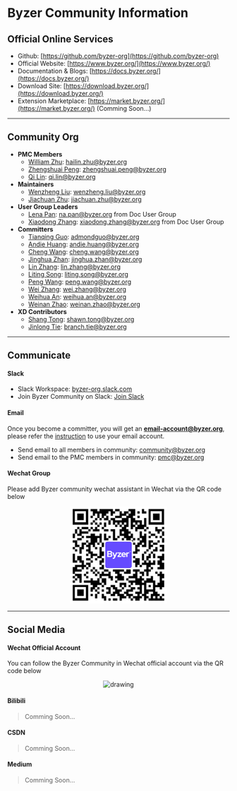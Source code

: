 # Byzer Community Information 

## Official Online Services

- Github: [https://github.com/byzer-org](https://github.com/byzer-org)
- Official Website: [https://www.byzer.org/](https://www.byzer.org/)
- Documentation & Blogs: [https://docs.byzer.org/](https://docs.byzer.org/)
- Download Site: [https://download.byzer.org/](https://download.byzer.org/)
- Extension Marketplace: [https://market.byzer.org/](https://market.byzer.org/) (Comming Soon...)

---

## Community Org 

- **PMC Members**
    - [William Zhu](https://github.com/allwefantasy): [hailin.zhu@byzer.org](mailto:hailin.zhu@byzer.org)
    - [Zhengshuai Peng](https://github.com/ZhengshuaiPENG): [zhengshuai.peng@byzer.org](mailto:zhengshuai.peng@byzer.org)
    - [Qi Lin](https://github.com/Lindsaylin): [qi.lin@byzer.org](mailto:qi.lin@byzer.org)
- **Maintainers**
    - [Wenzheng Liu](https://github.com/lwz9103): [wenzheng.liu@byzer.org](mailto:wenzheng.liu@byzer.org)
    - [Jiachuan Zhu](https://github.com/chncaesar): [jiachuan.zhu@byzer.org](mailto:jiachuan.zhu@byzer.org)
- **User Group Leaders**
    - [Lena Pan](https://github.com/Lena-Pan): [na.pan@byzer.org](mailto:na.pan@byzer.org) from Doc User Group
    - [Xiaodong Zhang](https://github.com/tony311536): [xiaodong.zhang@byzer.org](mailto:xiaodong.zhang@byzer.org) from Doc User Group
- **Committers**
    - [Tianqing Guo](https://github.com/AdmondGuo): [admondguo@byzer.org](mailto:admondguo@byzer.org)
    - [Andie Huang](https://github.com/ckeys): [andie.huang@byzer.org](mailto:andie.huang@byzer.org)
    - [Cheng Wang](https://github.com/wangcheng26): [cheng.wang@byzer.org](mailto:cheng.wang@byzer.org)
    - [Jinghua Zhan](https://github.com/MichelZhan): [jinghua.zhan@byzer.org](mailto:jinghua.zhan@byzer.org)
    - [Lin Zhang](https://github.com/hellozepp): [lin.zhang@byzer.org](mailto:lin.zhang@byzer.org)
    - [Liting Song](https://github.com/githubnameting): [liting.song@byzer.org](mailto:liting.song@byzer.org)
    - [Peng Wang](https://github.com/latincross): [peng.wang@byzer.org](mailto:peng.wang@byzer.org)
    - [Wei Zhang](https://github.com/RichardStark): [wei.zhang@byzer.org](mailto:wei.zhang@byzer.org)
    - [Weihua An](https://github.com/anan0120): [weihua.an@byzer.org](mailto:weihua.an@byzer.org)
    - [Weinan Zhao](https://github.com/chaozwn): [weinan.zhao@byzer.org](mailto:weinan.zhao@byzer.org)
- **XD Contributors**
   - [Shang Tong](https://github.com/ShawnTong91): [shawn.tong@byzer.org](mailto:shawn.tong@byzer.org)
   - [Jinlong Tie](https://github.com/tiemuxu): [branch.tie@byzer.org](mailto:branch.tie@byzer.org)

---

## Communicate

#### Slack

- Slack Workspace: [byzer-org.slack.com](byzer-org.slack.com)
- Join Byzer Community on Slack: [Join Slack](https://join.slack.com/t/byzer-org/shared_invite/zt-10qgl60dg-lX4fFggaHyHB6GtUmer_xw) 

#### Email

Once you become a committer, you will get an **email-account@byzer.org**, please refer the [instruction](use_email.md) to use your email account.

- Send email to all members in community: [community@byzer.org](mailto:community@byzer.org)
- Send email to the PMC members in community: [pmc@byzer.org](mailto:pmc@byzer.org)

#### Wechat Group 

Please add Byzer community wechat assistant in Wechat via the QR code below

<p align="center">
    <img src="https://raw.githubusercontent.com/byzer-org/.github/main/misc/images/wechat_assistant.png" alt="drawing"  width="220"/>


----

## Social Media

#### Wechat Official Account

You can follow the Byzer Community in Wechat official account via the QR code below

<p align="center">
    <img src="https://raw.githubusercontent.com/byzer-org/.github/main/misc/images/wechat_account.png" alt="drawing"  width="220"/>

#### Bilibili 

> Comming Soon...

#### CSDN

> Comming Soon...

#### Medium

> Comming Soon...



